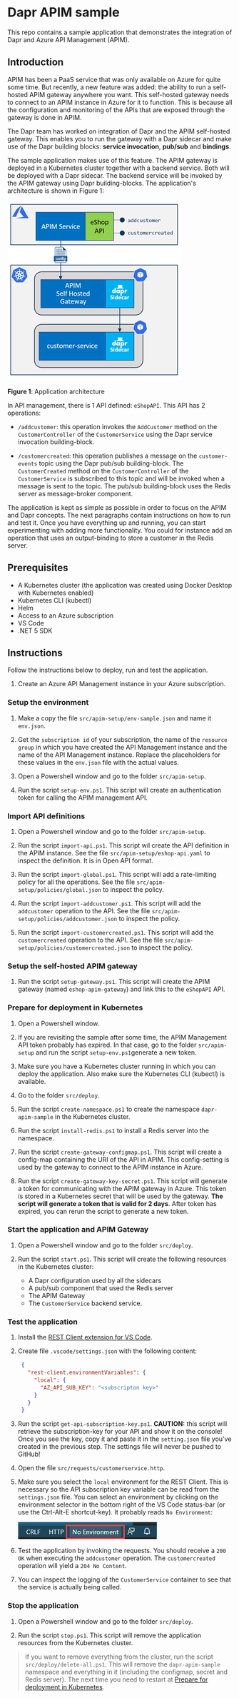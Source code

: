 # Dapr APIM sample

This repo contains a sample application that demonstrates the integration of Dapr and Azure API Management (APIM).

## Introduction

APIM has been a PaaS service that was only available on Azure for quite some time. But recently, a new feature was added: the ability to run a self-hosted APIM gateway anywhere you want. This self-hosted gateway needs to connect to an APIM instance in Azure for it to function. This is because all the configuration and monitoring of the APIs that are exposed through the gateway is done in APIM.

The Dapr team has worked on integration of Dapr and the APIM self-hosted gateway. This enables you to run the gateway with a Dapr sidecar and make use of the Dapr building blocks: **service invocation**, **pub/sub** and **bindings**.

The sample application makes use of this feature. The APIM gateway is deployed in a Kubernetes cluster together with a backend service. Both will be deployed with a Dapr sidecar. The backend service will be invoked by the APIM gateway using Dapr building-blocks. The application's architecture is shown in Figure 1:

![Application architecture](/img/app-architecture.png)

**Figure 1**: Application architecture

In API management, there is 1 API defined: `eShopAPI`. This API has 2 operations:  

- `/addcustomer`: this operation invokes the `AddCustomer` method on the `CustomerController` of the `CustomerService` using the Dapr service invocation building-block.

- `/customercreated`: this operation publishes a message on the `customer-events` topic using the Dapr pub/sub building-block. The `CustomerCreated` method on the `CustomerController` of the `CustomerService` is subscribed to this topic and will be invoked when a message is sent to the topic. The pub/sub building-block uses the Redis server as message-broker component.

The application is kept as simple as possible in order to focus on the APIM and Dapr concepts. The next paragraphs contain instructions on how to run and test it. Once you have everything up and running, you can start experimenting with adding more functionality. You could for instance add an operation that uses an output-binding to store a customer in the Redis server.

## Prerequisites

- A Kubernetes cluster (the application was created using Docker Desktop with Kubernetes enabled)
- Kubernetes CLI (kubectl)
- Helm
- Access to an Azure subscription
- VS Code
- .NET 5 SDK

## Instructions

Follow the instructions below to deploy, run and test the application.

1. Create an Azure API Management instance in your Azure subscription.

### Setup the environment

1. Make a copy the file `src/apim-setup/env-sample.json` and name it `env.json`.

1. Get the `subscription id` of your subscription, the name of the `resource group` in which you have created the API Management instance and the name of the API Management instance. Replace the placeholders for these values in the `env.json` file with the actual values.

1. Open a Powershell window and go to the folder `src/apim-setup`.

1. Run the script `setup-env.ps1`. This script will create an authentication token for calling the APIM management API.

### Import API definitions

1. Open a Powershell window and go to the folder `src/apim-setup`.

1. Run the script `import-api.ps1`. This script wil create the API definition in the APIM instance. See the file `src/apim-setup/eshop-api.yaml` to inspect the definition. It is in Open API format.

1. Run the script `import-global.ps1`. This script will add a rate-limiting policy for all the operations. See the file `src/apim-setup/policies/global.json` to inspect the policy.

1. Run the script `import-addcustomer.ps1`. This script will add the `addcustomer` operation to the API. See the file `src/apim-setup/policies/addcustomer.json` to inspect the policy.

1. Run the script `import-customercreated.ps1`. This script will add the `customercreated` operation to the API. See the file `src/apim-setup/policies/customercreated.json` to inspect the policy.

### Setup the self-hosted APIM gateway

1. Run the script `setup-gateway.ps1`. This script will create the APIM gateway (named `eshop-apim-gateway`) and link this to the `eShopAPI` API.

### Prepare for deployment in Kubernetes

1. Open a Powershell window.

1. If you are revisiting the sample after some time, the APIM Management API token probably has expired. In that case, go to the folder `src/apim-setup` and run the script `setup-env.ps1`generate a new token.

1. Make sure you have a Kubernetes cluster running in which you can deploy the application. Also make sure the Kubernetes CLI (kubectl) is available.

1. Go to the folder `src/deploy`.

1. Run the script `create-namespace.ps1` to create the namespace `dapr-apim-sample` in the Kubernetes cluster.

1. Run the script `install-redis.ps1` to install a Redis server into the namespace.

1. Run the script `create-gateway-configmap.ps1`. This script will create a config-map containing the URI of the API in APIM. This config-setting is used by the gateway to connect to the APIM instance in Azure.

1. Run the script `create-gateway-key-secret.ps1`. This script will generate a token for communicating with the APIM gateway in Azure. This token is stored in a Kubernetes secret that will be used by the gateway. **The script will generate a token that is valid for 2 days**. After token has expired, you can rerun the script to generate a new token.

### Start the application and APIM Gateway

1. Open a Powershell window and go to the folder `src/deploy`.

1. Run the script `start.ps1`. This script will create the following resources in the Kubernetes cluster:
    - A Dapr configuration used by all the sidecars
    - A pub/sub component that used the Redis server
    - The APIM Gateway
    - The `CustomerService` backend service.
  
### Test the application

1. Install the [REST Client extension for VS Code](https://marketplace.visualstudio.com/items?itemName=humao.rest-client).

1. Create file `.vscode/settings.json` with the following content:

   ```json
    {
      "rest-client.environmentVariables": {
        "local": {
          "AZ_API_SUB_KEY": "<subscripton key>"
        }
      }
    }
   ```

1. Run the script `get-api-subscription-key.ps1`. **CAUTION:** this script will retrieve the subscription-key for your API and show it on the console! Once you see the key, copy it and paste it in the `setting.json` file you've created in the previous step. The settings file will never be pushed to GitHub!

1. Open the file `src/requests/customerservice.http`.

1. Make sure you select the `local` environment for the REST Client. This is necessary so the API subscription key variable can be read from the `settings.json` file. You can select an environment by clicking on the environment selector in the bottom right of the VS Code status-bar (or use the Ctrl-Alt-E shortcut-key). It probably reads `No Environment`:

   ![Select REST Client environment](img/select-rest-client-env.png)

1. Test the application by invoking the requests. You should receive a `200 OK` when executing the `addcustomer` operation. The `customercreated` operation will yield a `204 No Content`.

1. You can inspect the logging of the `CustomerService` container to see that the service is actually being called.

### Stop the application

1. Open a Powershell window and go to the folder `src/deploy`.

1. Run the script `stop.ps1`. This script will remove the application resources from the Kubernetes cluster.

> If you want to remove everything from the cluster, run the script `src/deploy/delete-all.ps1`. This will remove the `dapr-apim-sample` namespace and everything in it (including the configmap, secret and Redis server). The next time you need to restart at [Prepare for deployment in Kubernetes](#Prepare-for-deployment-in-Kubernetes).

